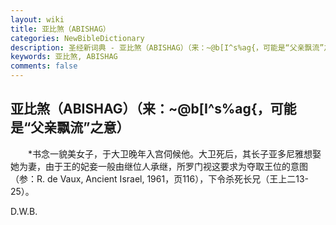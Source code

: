 ```yaml
---
layout: wiki
title: 亚比煞（ABISHAG）
categories: NewBibleDictionary
description: 圣经新词典 - 亚比煞（ABISHAG）（来：~@b[I^s%ag{，可能是“父亲飘流”之意）
keywords: 亚比煞, ABISHAG
comments: false
---
```


## 亚比煞（ABISHAG）（来：~@b[I^s%ag{，可能是“父亲飘流”之意）

　　*书念一貌美女子，于大卫晚年入宫伺候他。大卫死后，其长子亚多尼雅想娶她为妻，由于王的妃妾一般由继位人承继，所罗门视这要求为夺取王位的意图（参：R. de Vaux, Ancient Israel, 1961，页116），下令杀死长兄（王上二13-25）。

D.W.B.
